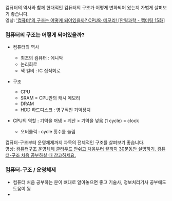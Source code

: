 컴퓨터의 역사와 함께 현대적인 컴퓨터의 구조가 어떻게 변화되어 왔는지 가볍게 살펴보기 좋습니다.  
영상: ['컴퓨터'의 구조는 어떻게 되어있을까? CPU와 메모리! [안될과학 - 랩미팅 15화]](https://youtu.be/SiC74U8aJbM)

### 컴퓨터의 구조는 어떻게 되어있을까?

- 컴퓨터의 역사

  - 최초의 컴퓨터 : 에니악
  - 논리회로
  - 잭 킬비 : IC 집적회로

- 구조

  - CPU
  - SRAM = CPU안의 캐시 메모리
  - DRAM
  - HDD 하드디스크 : 영구적인 기억장치

- CPU의 역할 : 기억을 꺼냄 > 계산 > 기억을 넣음 (1 cycle) = clock
  - 오버클럭 : cycle 횟수를 늘림

컴퓨터-구조부터 운영체제까지 과목의 전체적인 구조를 살펴보기 좋습니다.  
영상: [컴퓨터구조 운영체제 클라우드 안쉬고 처음부터 끝까지 30분동안 설명하기. 컴퓨터-구조 처음 공부하실 때 참고하세요.](https://youtu.be/uMyKBYF48nY)

### 컴퓨터-구조 / 운영체제

- 컴퓨터 처음 공부하는 분이 뼈대로 알아놓으면 좋고 기술사, 정보처리기사 공부에도 도움이 됨
-
